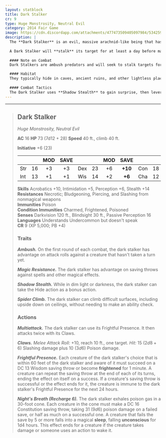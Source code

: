```yaml
---
layout: statblock
title: Dark Stalker
cr: 9
type: Huge Monstrosity, Neutral Evil
category: 2014 Fair Game
image: https://cdn.discordapp.com/attachments/477473509405097984/534259330741174283/abomination.png
description: |
  The **Dark Stalker** is an evil, massive arachnid-like being that has a hatred for the sun, tending to stick to the shadows, lying in wait for unsuspecting prey to walk by. Dark stalkers are drawn to other evil beings of greater power and are often used as assassins by their "master."
  
  A Dark Stalker will **stalk** its target for at least a day before making an attempt on the target's life. Their preferred method of ambushing is to lure their target deep into a cave while hiding on the ceiling using **Spider Climb**. When the target passes under it, the Dark Stalker drops down, cutting off an escape, and begins attacking immediately.
  
  #### Note on Combat
  Dark Stalkers are ambush predators and will seek to stalk targets for as long as it needs to, aiming to surprise the adventuring party at the opportune time. It is likely to make full use of the environment to its advantage both before and during combat, hiding in the shadows via its **Shadow Stealth** or skittering out of sight with its **Spider Climb**.

  #### Habitat
  They typically hide in caves, ancient ruins, and other lightless places, moving only under the cover of night. They are often found in the deep Underdark or subterranean lairs.
  
  #### Combat Tactics
  The Dark Stalker uses **Shadow Stealth** to gain surprise, then leverages **Ambush** on the first round of combat for advantage on its initial attacks. It initiates with **Frightful Presence** to crowd-control the battlefield, followed by its **Multiattack** which delivers two powerful **Claw** strikes, each dealing massive poison damage. Its most devastating tool is **Night's Breath**, which can deal massive poison damage in a cone and potentially put creatures to sleep, leaving them helpless for a follow-up attack. Its **Magic Resistance** makes it difficult to neutralize with spells.
---
```


___
> ## Dark Stalker
> *Huge Monstrosity, Neutral Evil*
> 
> **AC** 16 **HP** 73 (7d12 + 28) **Speed** 40 ft., climb 40 ft.
> 
> **Initiative** +6 (23)
>
> | | | MOD | SAVE | | | MOD | SAVE | | | MOD | SAVE |
> |:--|:-:|:----:|:----:|:--|:-:|:----:|:----:|:--|:-:|:----:|:----:|
> |Str| 16| +3 | +3 |Dex| 23| +6 | **+10** |Con| 18| +4 | +4 |
> |Int| 13| +1 | +1 |Wis| 14| +2 | **+6** |Cha| 12| +1 | +1 |
>
> **Skills** Acrobatics +10, Intimidation +5, Perception +6, Stealth +14  
> **Resistances** Necrotic; Bludgeoning, Piercing, and Slashing from nonmagical weapons  
> **Immunities** Poison  
> **Condition Immunities** Charmed, Frightened, Poisoned  
> **Senses** Darkvision 120 ft., Blindsight 30 ft., Passive Perception 16  
> **Languages** Understands Undercommon but doesn't speak  
> **CR** 9 (XP 5,000; PB +4)
>
> ### Traits
>
> ***Ambush.*** On the first round of each combat, the dark stalker has advantage on attack rolls against a creature that hasn't taken a turn yet.
>
> ***Magic Resistance.*** The dark stalker has advantage on saving throws against spells and other magical effects.
>
> ***Shadow Stealth.*** While in dim light or darkness, the dark stalker can take the Hide action as a bonus action.
>
> ***Spider Climb.*** The dark stalker can climb difficult surfaces, including upside down on ceilings, without needing to make an ability check.
>
> ### Actions
>
> ***Multiattack.*** The dark stalker can use its Frightful Presence. It then attacks twice with its Claws.
>
> ***Claws.*** *Melee Attack Roll:* +10, reach 10 ft., one target. *Hit:* 15 ($2d8 + 6$) Slashing damage plus 10 ($3d6$) Poison damage.
>
> ***Frightful Presence.*** Each creature of the dark stalker's choice that is within 60 feet of the dark stalker and aware of it must succeed on a DC 13 Wisdom saving throw or become **frightened** for 1 minute. A creature can repeat the saving throw at the end of each of its turns, ending the effect on itself on a success. If a creature's saving throw is successful or the effect ends for it, the creature is immune to the dark stalker's Frightful Presence for the next 24 hours.
>
> ***Night's Breath (Recharge 6).*** The dark stalker exhales poison gas in a 30-foot cone. Each creature in the cone must make a DC 16 Constitution saving throw, taking 31 ($9d6$) poison damage on a failed save, or half as much on a successful one. A creature that fails the save by 5 or more falls into a magical **sleep**, falling **unconscious** for 1d4 hours. This effect ends for a creature if the creature takes damage or someone uses an action to wake it.